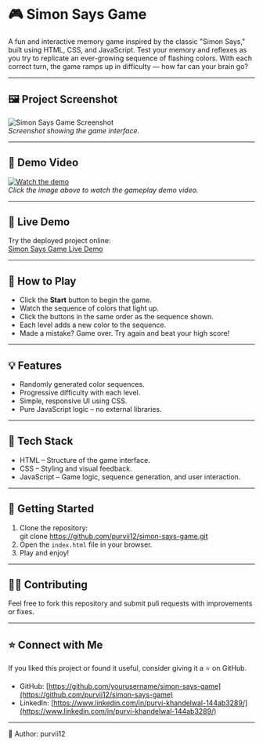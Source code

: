 # 🎮 Simon Says Game

A fun and interactive memory game inspired by the classic "Simon Says," built using HTML, CSS, and JavaScript. Test your memory and reflexes as you try to replicate an ever-growing sequence of flashing colors. With each correct turn, the game ramps up in difficulty — how far can your brain go?

---

## 🖼️ Project Screenshot

![Simon Says Game Screenshot](./assets/simon-says-screenshot.png)  
*Screenshot showing the game interface.*

---

## 🎥 Demo Video

[![Watch the demo](./assets/demo-thumbnail.jpg)](./assets/simon-says-demo.mp4)  
*Click the image above to watch the gameplay demo video.*

---

## 🚀 Live Demo

Try the deployed project online:  
[Simon Says Game Live Demo](https://your-deployment-link.com)

---

## 🧠 How to Play

- Click the **Start** button to begin the game.  
- Watch the sequence of colors that light up.  
- Click the buttons in the same order as the sequence shown.  
- Each level adds a new color to the sequence.  
- Made a mistake? Game over. Try again and beat your high score!  

---

## 💡 Features

- Randomly generated color sequences.  
- Progressive difficulty with each level.  
- Simple, responsive UI using CSS.  
- Pure JavaScript logic – no external libraries.  

---

## 🔧 Tech Stack

- HTML – Structure of the game interface.  
- CSS – Styling and visual feedback.  
- JavaScript – Game logic, sequence generation, and user interaction.  

---

## 📁 Getting Started

1. Clone the repository:  
git clone https://github.com/purvii12/simon-says-game.git
2. Open the `index.html` file in your browser.  
3. Play and enjoy!

---

## 👩‍💻 Contributing

Feel free to fork this repository and submit pull requests with improvements or fixes.

---

## ⭐ Connect with Me

If you liked this project or found it useful, consider giving it a ⭐ on GitHub.

- GitHub: [https://github.com/yourusername/simon-says-game](https://github.com/purvii12/simon-says-game)  
- LinkedIn: [https://www.linkedin.com/in/purvi-khandelwal-144ab3289/](https://www.linkedin.com/in/purvi-khandelwal-144ab3289/)

---

🚀 Author: purvii12
